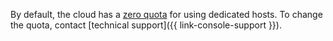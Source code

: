 By default, the cloud has a [zero quota](../../compute/concepts/limits.md#quotas) for using dedicated hosts. To change the quota, contact [technical support]({{ link-console-support }}).
